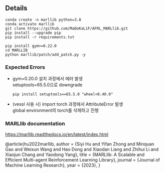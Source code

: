 ## Details
```
conda create -n marllib python=3.8
conda activate marllib
git clone https://github.com/MaDoKaLiF/AFRL_MARLlib.git
pip install --upgrade pip
pip install -r requirements.txt

pip install gym>=0.22.0
cd MARLLIB
python marllib/patch/add_patch.py -y
```

### Expected Errors
- gym=0.20.0 설치 과정에서 에러 발생  
  setuptools=65.5.0으로 downgrade
  ```
  pip install setuptools==65.5.0 "wheel<0.40.0"
  ```
  
- (vessl 사용 시) import torch 과정에서 AttributeError 발생  
  global environment의 torch를 삭제하고 진행


### MARLlib documentation
https://marllib.readthedocs.io/en/latest/index.html
 

@article{hu2022marllib,
  author  = {Siyi Hu and Yifan Zhong and Minquan Gao and Weixun Wang and Hao Dong and Xiaodan Liang and Zhihui Li and Xiaojun Chang and Yaodong Yang},
  title   = {MARLlib: A Scalable and Efficient Multi-agent Reinforcement Learning Library},
  journal = {Journal of Machine Learning Research},
  year    = {2023},
}

